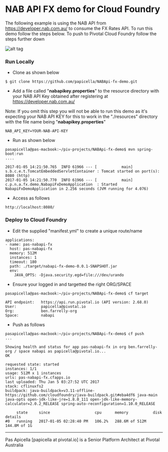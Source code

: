 <h1> NAB API FX demo for Cloud Foundry </h1>

The following example is using the NAB API from https://developer.nab.com.au/ to consume the FX Rates API. To run this 
demo follow the steps below. To push to Pivotal Cloud Foundry follow the steps further down

![alt tag](https://dl.dropboxusercontent.com/u/15829935/platform-demos/images/piv-nabapi-1.png)

<h3> Run Locally </h3>

- Clone as shown below

```
$ git clone https://github.com/papicella/NABApi-fx-demo.git
```

- Add a file called "**nabapikey.properties**" to the resource directory with your NAB API Key obtained after registering 
at https://developer.nab.com.au/

Note: If you omit this step you will not be able to run this demo as it's expecting your NAB API KEY for this to work
in the "./resources" directory with the file name being "**nabapikey.properties**"

```
NAB_API_KEY=YOUR-NAB-API-KEY
```

- Run as shown below

```
pasapicella@pas-macbook:~/piv-projects/NABApi-fx-demo$ mvn spring-boot:run
....

2017-01-05 14:21:50.765  INFO 61966 --- [           main] s.b.c.e.t.TomcatEmbeddedServletContainer : Tomcat started on port(s): 8080 (http)
2017-01-05 14:21:50.770  INFO 61966 --- [           main] c.p.n.a.fx.demo.NabapiFxDemoApplication  : Started NabapiFxDemoApplication in 2.256 seconds (JVM running for 4.076)

```

- Access as follows

```
http://localhost:8080/
```

<h3> Deploy to Cloud Foundry </h3>

- Edit the supplied "manifest.yml" to create a unique route/name

```
applications:
- name: pas-nabapi-fx
  host: pas-nabapi-fx
  memory: 512M
  instances: 1
  timeout: 180
  path: ./target/nabapi-fx-demo-0.0.1-SNAPSHOT.jar
  env:
    JAVA_OPTS: -Djava.security.egd=file:///dev/urando
```

- Ensure your logged in and targetted the right ORG/SPACE

```
pasapicella@pas-macbook:~/piv-projects/NABApi-fx-demo$ cf target

API endpoint:   https://api.run.pivotal.io (API version: 2.68.0)
User:           papicella@pivotal.io
Org:            ben.farrelly-org
Space:          nabapi
```

- Push as follows

```
pasapicella@pas-macbook:~/piv-projects/NABApi-fx-demo$ cf push
...

Showing health and status for app pas-nabapi-fx in org ben.farrelly-org / space nabapi as papicella@pivotal.io...
OK

requested state: started
instances: 1/1
usage: 512M x 1 instances
urls: pas-nabapi-fx.cfapps.io
last uploaded: Thu Jan 5 03:27:52 UTC 2017
stack: cflinuxfs2
buildpack: java-buildpack=v3.11-offline-https://github.com/cloudfoundry/java-buildpack.git#eba4df6 java-main java-opts open-jdk-like-jre=1.8.0_111 open-jdk-like-memory-calculator=2.0.2_RELEASE spring-auto-reconfiguration=1.10.0_RELEASE

     state     since                    cpu      memory           disk           details
#0   running   2017-01-05 02:28:40 PM   106.2%   288.6M of 512M   144.8M of 1G
```

<hr />
Pas Apicella [papicella at pivotal.io] is a Senior Platform Architect at Pivotal Australia 
